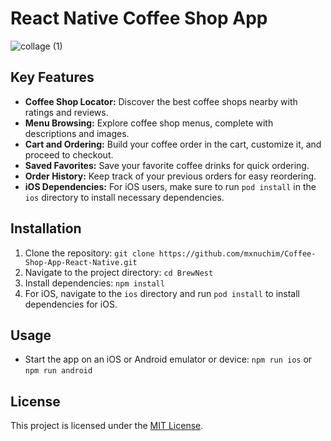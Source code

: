 # React Native Coffee Shop App


![collage (1)](https://github.com/mxnuchim/Coffee-Shop-App-React-Native/assets/55309494/c0649d8e-3704-4507-a6e6-52d3ed8222db)

## Key Features

- **Coffee Shop Locator:** Discover the best coffee shops nearby with ratings and reviews.
- **Menu Browsing:** Explore coffee shop menus, complete with descriptions and images.
- **Cart and Ordering:** Build your coffee order in the cart, customize it, and proceed to checkout.
- **Saved Favorites:** Save your favorite coffee drinks for quick ordering.
- **Order History:** Keep track of your previous orders for easy reordering.
- **iOS Dependencies:** For iOS users, make sure to run `pod install` in the `ios` directory to install necessary dependencies.

## Installation

1. Clone the repository: `git clone https://github.com/mxnuchim/Coffee-Shop-App-React-Native.git`
2. Navigate to the project directory: `cd BrewNest`
3. Install dependencies: `npm install`
4. For iOS, navigate to the `ios` directory and run `pod install` to install dependencies for iOS.

## Usage

- Start the app on an iOS or Android emulator or device: `npm run ios` or `npm run android`

## License

This project is licensed under the [MIT License](LICENSE.md).
